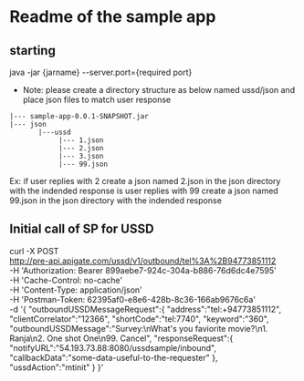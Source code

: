# Readme of the sample app

## starting

java -jar {jarname} --server.port={required port}

* Note: please create a directory structure as below named ussd/json and place json files to match user response

```
|--- sample-app-0.0.1-SNAPSHOT.jar
|--- json
       |---ussd
            |--- 1.json
            |--- 2.json
            |--- 3.json
            |--- 99.json
```

Ex: if user replies with 2 create a json named 2.json in the json directory with the indended response
is user replies with 99 create a json named 99.json in the json directory with the indended response

## Initial call of SP for USSD

curl -X POST \
  http://pre-api.apigate.com/ussd/v1/outbound/tel%3A%2B94773851112 \
  -H 'Authorization: Bearer 899aebe7-924c-304a-b886-76d6dc4e7595' \
  -H 'Cache-Control: no-cache' \
  -H 'Content-Type: application/json' \
  -H 'Postman-Token: 62395af0-e8e6-428b-8c36-166ab9676c6a' \
  -d '{
   "outboundUSSDMessageRequest":{
      "address":"tel:+94773851112",
      "clientCorrelator":"12366",
      "shortCode":"tel:7740",
      "keyword":"360",
      "outboundUSSDMessage":"Survey:\nWhat's you faviorite movie?\n1. Ranja\n2. One shot One\n99. Cancel",
      "responseRequest":{
         "notifyURL":"54.193.73.88:8080/ussdsample/inbound",
         "callbackData":"some-data-useful-to-the-requester"
      },
      "ussdAction":"mtinit"
   }
}'